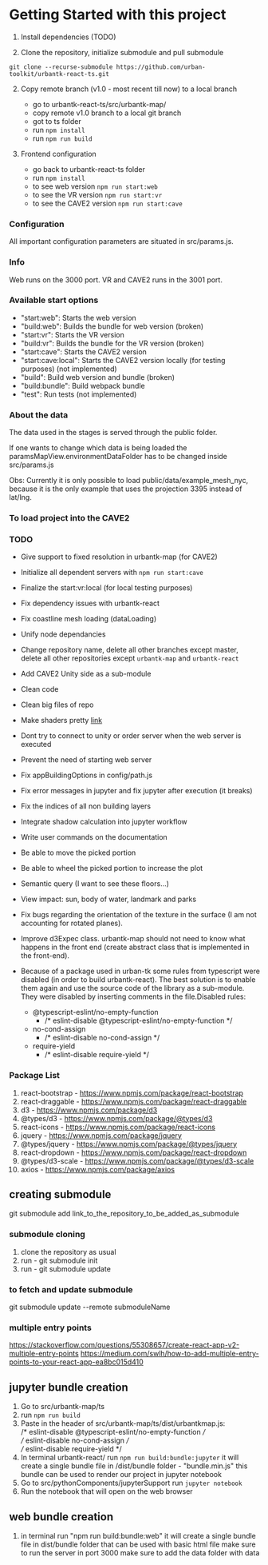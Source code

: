 # Getting Started with this project

1. Install dependencies (TODO)

1. Clone the repository, initialize submodule and pull submodule

`git clone --recurse-submodule https://github.com/urban-toolkit/urbantk-react-ts.git`

2. Copy remote branch (v1.0 - most recent till now) to a local branch

   - go to urbantk-react-ts/src/urbantk-map/
   - copy remote v1.0 branch to a local git branch
   - got to ts folder
   - run `npm install`
   - run `npm run build`

3. Frontend configuration
   - go back to urbantk-react-ts folder
   - run `npm install`
   - to see web version `npm run start:web`
   - to see the VR version `npm run start:vr`
   - to see the CAVE2 version `npm run start:cave`

### Configuration

All important configuration parameters are situated in src/params.js.  

### Info

Web runs on the 3000 port. VR and CAVE2 runs in the 3001 port.  

### Available start options

- "start:web": Starts the web version
- "build:web": Builds the bundle for web version (broken)
- "start:vr": Starts the VR version
- "build:vr": Builds the bundle for the VR version (broken)
- "start:cave": Starts the CAVE2 version
- "start:cave:local": Starts the CAVE2 version locally (for testing purposes) (not implemented)
- "build": Build web version and bundle (broken)
- "build:bundle": Build webpack bundle
- "test": Run tests (not implemented)

### About the data

The data used in the stages is served through the public folder.  

If one wants to change which data is being loaded the paramsMapView.environmentDataFolder has to be changed inside src/params.js  

Obs: Currently it is only possible to load public/data/example_mesh_nyc, because it is the only example that uses the projection 3395 instead of lat/lng.

### To load project into the CAVE2

### TODO

- Give support to fixed resolution in urbantk-map (for CAVE2)
- Initialize all dependent servers with `npm run start:cave`
- Finalize the start:vr:local (for local testing purposes)
- Fix dependency issues with urbantk-react
- Fix coastline mesh loading (dataLoading)
- Unify node dependancies
- Change repository name, delete all other branches except master, delete all other repositories except `urbantk-map` and `urbantk-react`
- Add CAVE2 Unity side as a sub-module
- Clean code
- Clean big files of repo
- Make shaders pretty [link](https://www.kpf.com/about/innovation)
- Dont try to connect to unity or order server when the web server is executed
- Prevent the need of starting web server 
- Fix appBuildingOptions in config/path.js
- Fix error messages in jupyter and fix jupyter after execution (it breaks)
- Fix the indices of all non building layers
- Integrate shadow calculation into jupyter workflow
- Write user commands on the documentation
- Be able to move the picked portion
- Be able to wheel the picked portion to increase the plot
- Semantic query (I want to see these floors...)
- View impact: sun, body of water, landmark and parks
- Fix bugs regarding the orientation of the texture in the surface (I am not accounting for rotated planes).
- Improve d3Expec class. urbantk-map should not need to know what happens in the front end (create abstract class that is implemented in the front-end).

- Because of a package used in urban-tk some rules from typescript were disabled (in order to build urbantk-react). The best solution is to enable them again and use the source code of the library as a sub-module. They were disabled by inserting comments in the file.Disabled rules:
   - @typescript-eslint/no-empty-function
      - /* eslint-disable @typescript-eslint/no-empty-function */
   - no-cond-assign
      - /* eslint-disable no-cond-assign */
   - require-yield
      - /* eslint-disable require-yield */

### Package List

1. react-bootstrap - https://www.npmjs.com/package/react-bootstrap
2. react-draggable - https://www.npmjs.com/package/react-draggable
3. d3 - https://www.npmjs.com/package/d3
4. @types/d3 - https://www.npmjs.com/package/@types/d3
5. react-icons - https://www.npmjs.com/package/react-icons
6. jquery - https://www.npmjs.com/package/jquery
7. @types/jquery - https://www.npmjs.com/package/@types/jquery
8. react-dropdown - https://www.npmjs.com/package/react-dropdown
9. @types/d3-scale - https://www.npmjs.com/package/@types/d3-scale
10. axios - https://www.npmjs.com/package/axios

## creating submodule
git submodule add link_to_the_repository_to_be_added_as_submodule

### submodule cloning
1. clone the repository as usual
2. run - git submodule init
3. run - git submodule update

### to fetch and update submodule
git submodule update --remote submoduleName


### multiple entry points 
https://stackoverflow.com/questions/55308657/create-react-app-v2-multiple-entry-points
https://medium.com/swlh/how-to-add-multiple-entry-points-to-your-react-app-ea8bc015d410

## jupyter bundle creation

1. Go to src/urbantk-map/ts
2. run `npm run build`
3. Paste in the header of src/urbantk-map/ts/dist/urbantkmap.js:  
   /* eslint-disable @typescript-eslint/no-empty-function */  
   /* eslint-disable no-cond-assign */  
   /* eslint-disable require-yield */  
3. In terminal urbantk-react/ run `npm run build:bundle:jupyter`
    it will create a single bundle file in /dist/bundle folder - "bundle.min.js"
    this bundle can be used to render our project in jupyter notebook
4. Go to src/pythonComponents/jupyterSupport run `jupyter notebook`
5. Run the notebook that will open on the web browser

## web bundle creation

1. in terminal run "npm run build:bundle:web"
    it will create a single bundle file in dist/bundle folder that can be used with basic html file
    make sure to run the server in port 3000
    make sure to add the data folder with data